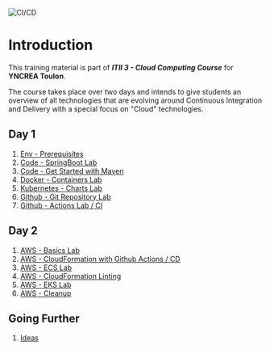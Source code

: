 ![CI/CD](https://github.com/jurocknsail/yncrea-cloudcomputing/workflows/CI/CD/badge.svg)

# Introduction

This training material is part of **_ITII 3 - Cloud Computing Course_** for **YNCREA Toulon**.

The course takes place over two days and intends to give students an overview of all technologies that are evolving around Continuous Integration and Delivery with a special focus on "Cloud" technologies.

## Day 1

1. [Env - Prerequisites](./prerequisites.md)
1. [Code - SpringBoot Lab](./javaspringboot.md)
1. [Code - Get Started with Maven](./maven.md)
1. [Docker - Containers Lab](./docker.md)
1. [Kubernetes - Charts Lab](./kubernetes.md)
1. [Github - Git Repository Lab](./github.md)
1. [Github - Actions Lab / CI](./github-actions.md)

## Day 2

1. [AWS - Basics Lab](./aws.md)
1. [AWS - CloudFormation with Github Actions / CD](./cloudformation.md)
1. [AWS - ECS Lab](./ecs.md)
1. [AWS - CloudFormation Linting](./cfn-nag.md)
1. [AWS - EKS Lab](./eks.md)
1. [AWS - Cleanup](./cleanup.md)

## Going Further
1. [Ideas](./further.md)